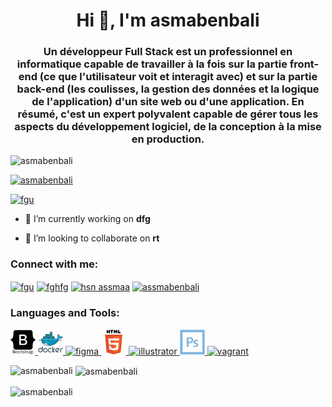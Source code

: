 <h1 align="center">Hi 👋, I'm asmabenbali</h1>
<h3 align="center">Un développeur Full Stack est un professionnel en informatique capable de travailler à la fois sur la partie front-end (ce que l'utilisateur voit et interagit avec) et sur la partie back-end (les coulisses, la gestion des données et la logique de l'application) d'un site web ou d'une application. En résumé, c'est un expert polyvalent capable de gérer tous les aspects du développement logiciel, de la conception à la mise en production.</h3>

<p align="left"> <img src="https://komarev.com/ghpvc/?username=asmabenbali&label=Profile%20views&color=0e75b6&style=flat" alt="asmabenbali" /> </p>

<p align="left"> <a href="https://github.com/ryo-ma/github-profile-trophy"><img src="https://github-profile-trophy.vercel.app/?username=asmabenbali" alt="asmabenbali" /></a> </p>

<p align="left"> <a href="https://twitter.com/fgu" target="blank"><img src="https://img.shields.io/twitter/follow/fgu?logo=twitter&style=for-the-badge" alt="fgu" /></a> </p>

- 🔭 I’m currently working on **dfg**

- 👯 I’m looking to collaborate on **rt**

<h3 align="left">Connect with me:</h3>
<p align="left">
<a href="https://twitter.com/fgu" target="blank"><img align="center" src="https://raw.githubusercontent.com/rahuldkjain/github-profile-readme-generator/master/src/images/icons/Social/twitter.svg" alt="fgu" height="30" width="40" /></a>
<a href="https://linkedin.com/in/fghfg" target="blank"><img align="center" src="https://raw.githubusercontent.com/rahuldkjain/github-profile-readme-generator/master/src/images/icons/Social/linked-in-alt.svg" alt="fghfg" height="30" width="40" /></a>
<a href="https://fb.com/hsn assmaa" target="blank"><img align="center" src="https://raw.githubusercontent.com/rahuldkjain/github-profile-readme-generator/master/src/images/icons/Social/facebook.svg" alt="hsn assmaa" height="30" width="40" /></a>
<a href="https://instagram.com/assmabenbali" target="blank"><img align="center" src="https://raw.githubusercontent.com/rahuldkjain/github-profile-readme-generator/master/src/images/icons/Social/instagram.svg" alt="assmabenbali" height="30" width="40" /></a>
</p>

<h3 align="left">Languages and Tools:</h3>
<p align="left"> <a href="https://getbootstrap.com" target="_blank" rel="noreferrer"> <img src="https://raw.githubusercontent.com/devicons/devicon/master/icons/bootstrap/bootstrap-plain-wordmark.svg" alt="bootstrap" width="40" height="40"/> </a> <a href="https://www.docker.com/" target="_blank" rel="noreferrer"> <img src="https://raw.githubusercontent.com/devicons/devicon/master/icons/docker/docker-original-wordmark.svg" alt="docker" width="40" height="40"/> </a> <a href="https://www.figma.com/" target="_blank" rel="noreferrer"> <img src="https://www.vectorlogo.zone/logos/figma/figma-icon.svg" alt="figma" width="40" height="40"/> </a> <a href="https://www.w3.org/html/" target="_blank" rel="noreferrer"> <img src="https://raw.githubusercontent.com/devicons/devicon/master/icons/html5/html5-original-wordmark.svg" alt="html5" width="40" height="40"/> </a> <a href="https://www.adobe.com/in/products/illustrator.html" target="_blank" rel="noreferrer"> <img src="https://www.vectorlogo.zone/logos/adobe_illustrator/adobe_illustrator-icon.svg" alt="illustrator" width="40" height="40"/> </a> <a href="https://www.photoshop.com/en" target="_blank" rel="noreferrer"> <img src="https://raw.githubusercontent.com/devicons/devicon/master/icons/photoshop/photoshop-line.svg" alt="photoshop" width="40" height="40"/> </a> <a href="https://www.vagrantup.com/" target="_blank" rel="noreferrer"> <img src="https://www.vectorlogo.zone/logos/vagrantup/vagrantup-icon.svg" alt="vagrant" width="40" height="40"/> </a> </p>

<p><img align="left" src="https://github-readme-stats.vercel.app/api/top-langs?username=asmabenbali&show_icons=true&locale=en&layout=compact" alt="asmabenbali" /></p>

<p>&nbsp;<img align="center" src="https://github-readme-stats.vercel.app/api?username=asmabenbali&show_icons=true&locale=en" alt="asmabenbali" /></p>

<p><img align="center" src="https://github-readme-streak-stats.herokuapp.com/?user=asmabenbali&" alt="asmabenbali" /></p>
